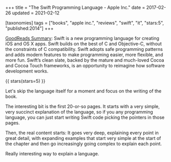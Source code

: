+++
title = "The Swift Programming Language - Apple Inc."
date = 2017-02-26
updated = 2021-02-12

[taxonomies]
tags = ["books", "apple inc.", "reviews", "swift", "it", "stars:5",
"published:2014"]
+++

[GoodReads Summary](https://www.goodreads.com/book/show/22394477-the-swift-programming-language):
Swift is a new programming language for creating iOS and OS X apps. Swift
builds on the best of C and Objective-C, without the constraints of C
compatibility. Swift adopts safe programming patterns and adds modern features
to make programming easier, more flexible, and more fun. Swift’s clean slate,
backed by the mature and much-loved Cocoa and Cocoa Touch frameworks, is an
opportunity to reimagine how software development works.

<!-- more -->

{{ stars(stars=5) }}

Let's skip the language itself for a moment and focus on the writing of the
book.

The interesting bit is the first 20-or-so pages. It starts with a very simple,
very succinct explanation of the language, so if you any programming language,
you can just start writing Swift code picking the pointers in those pages.

Then, the real content starts: It goes very deep, explaining every point in
great detail, with expanding examples that start very simple at the start of
the chapter and then go increasingly going complex to explain each point.

Really interesting way to explain a language.
